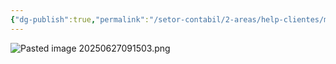 ```yaml
---
{"dg-publish":true,"permalink":"/setor-contabil/2-areas/help-clientes/marcus-consultor/","dgPassFrontmatter":true,"created":"2025-06-27T09:14:30.239-03:00","updated":"2025-06-27T09:15:19.441-03:00"}
---
```


![Pasted image 20250627091503.png](/img/user/Pasted%20image%2020250627091503.png)
